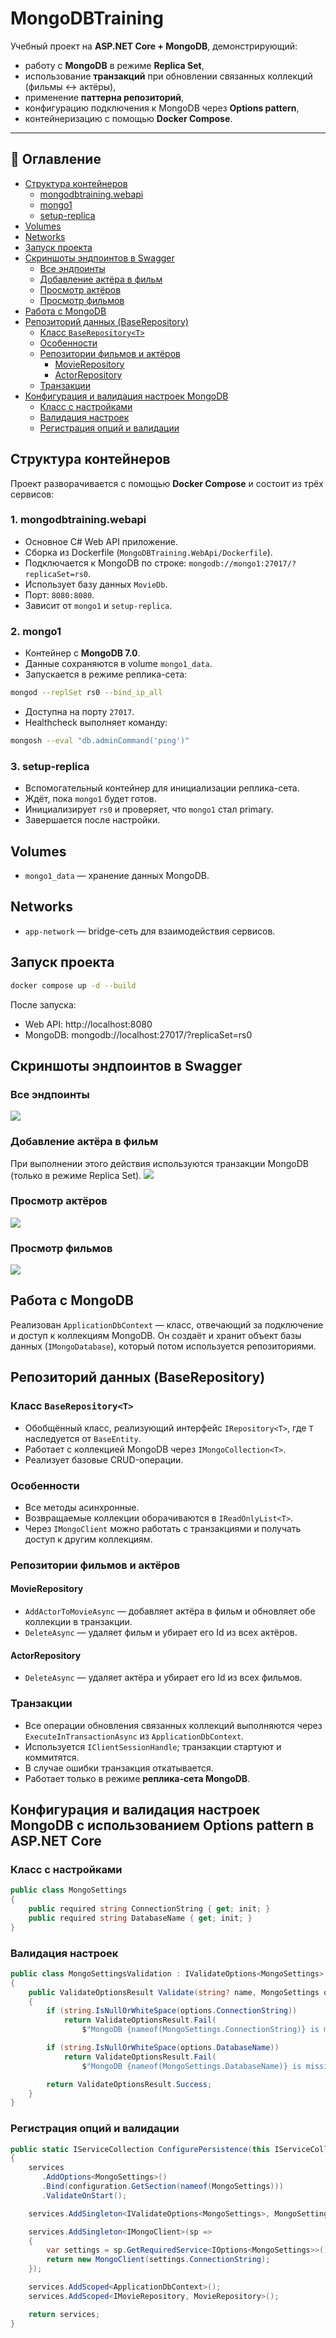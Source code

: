 # MongoDBTraining

Учебный проект на **ASP.NET Core + MongoDB**, демонстрирующий:
- работу с **MongoDB** в режиме **Replica Set**,
- использование **транзакций** при обновлении связанных коллекций (фильмы ↔ актёры),
- применение **паттерна репозиторий**,
- конфигурацию подключения к MongoDB через **Options pattern**,
- контейнеризацию с помощью **Docker Compose**.

---

## 📑 Оглавление
- [Структура контейнеров](#структура-контейнеров)
  - [mongodbtraining.webapi](#1-mongodbtrainingwebapi)
  - [mongo1](#2-mongo1)
  - [setup-replica](#3-setup-replica)
- [Volumes](#volumes)
- [Networks](#networks)
- [Запуск проекта](#запуск-проекта)
- [Скриншоты эндпоинтов в Swagger](#скриншоты-эндпоинтов-в-swagger)
  - [Все эндпоинты](#все-эндпоинты)
  - [Добавление актёра в фильм](#добавление-актёра-в-фильм)
  - [Просмотр актёров](#просмотр-актёров)
  - [Просмотр фильмов](#просмотр-фильмов)
- [Работа с MongoDB](#работа-с-mongodb)
- [Репозиторий данных (BaseRepository)](#репозиторий-данных-baserepository)
  - [Класс `BaseRepository<T>`](#класс-baserepositoryt)
  - [Особенности](#особенности)
  - [Репозитории фильмов и актёров](#репозитории-фильмов-и-актёров)
    - [MovieRepository](#movierepository)
    - [ActorRepository](#actorrepository)
  - [Транзакции](#транзакции)
- [Конфигурация и валидация настроек MongoDB](#конфигурация-и-валидация-настроек-mongodb-с-использованием-options-pattern-в-aspnet-core)
  - [Класс с настройками](#класс-с-настройками)
  - [Валидация настроек](#валидация-настроек)
  - [Регистрация опций и валидации](#регистрация-опций-и-валидации)

## Структура контейнеров

Проект разворачивается с помощью **Docker Compose** и состоит из трёх сервисов:

### 1. mongodbtraining.webapi

- Основное C# Web API приложение.
- Сборка из Dockerfile (`MongoDBTraining.WebApi/Dockerfile`).
- Подключается к MongoDB по строке: `mongodb://mongo1:27017/?replicaSet=rs0`.
- Использует базу данных `MovieDb`.
- Порт: `8080:8080`.
- Зависит от `mongo1` и `setup-replica`.

### 2. mongo1

- Контейнер с **MongoDB 7.0**.
- Данные сохраняются в volume `mongo1_data`.
- Запускается в режиме реплика-сета:
```bash
mongod --replSet rs0 --bind_ip_all
```
- Доступна на порту `27017`.
- Healthcheck выполняет команду:
```bash
mongosh --eval "db.adminCommand('ping')"
```

### 3. setup-replica

- Вспомогательный контейнер для инициализации реплика-сета.
- Ждёт, пока `mongo1` будет готов.
- Инициализирует `rs0` и проверяет, что `mongo1` стал primary.
- Завершается после настройки.

## Volumes

- `mongo1_data` — хранение данных MongoDB.

## Networks

- `app-network` — bridge-сеть для взаимодействия сервисов.

## Запуск проекта

```bash
docker compose up -d --build
```

После запуска:
- Web API: http://localhost:8080
- MongoDB: mongodb://localhost:27017/?replicaSet=rs0

## Скриншоты эндпоинтов в Swagger

### Все эндпоинты
![](./Screenshots/AllEndpoints.PNG)

### Добавление актёра в фильм
При выполнении этого действия используются транзакции MongoDB (только в режиме Replica Set).
![](./Screenshots/AddActor.PNG)

### Просмотр актёров
![](./Screenshots/Actors.PNG)

### Просмотр фильмов
![](./Screenshots/Movies.PNG)

## Работа с MongoDB

Реализован `ApplicationDbContext` — класс, отвечающий за подключение и доступ к коллекциям MongoDB. Он создаёт и хранит объект базы данных (`IMongoDatabase`), который потом используется репозиториями.

## Репозиторий данных (BaseRepository)

### Класс `BaseRepository<T>`
- Обобщённый класс, реализующий интерфейс `IRepository<T>`, где `T` наследуется от `BaseEntity`.
- Работает с коллекцией MongoDB через `IMongoCollection<T>`.
- Реализует базовые CRUD-операции.

### Особенности
- Все методы асинхронные.
- Возвращаемые коллекции оборачиваются в `IReadOnlyList<T>`.
- Через `IMongoClient` можно работать с транзакциями и получать доступ к другим коллекциям.

### Репозитории фильмов и актёров

#### MovieRepository
- `AddActorToMovieAsync` — добавляет актёра в фильм и обновляет обе коллекции в транзакции.
- `DeleteAsync` — удаляет фильм и убирает его Id из всех актёров.

#### ActorRepository
- `DeleteAsync` — удаляет актёра и убирает его Id из всех фильмов.

### Транзакции
- Все операции обновления связанных коллекций выполняются через `ExecuteInTransactionAsync` из `ApplicationDbContext`.
- Используется `IClientSessionHandle`; транзакции стартуют и коммитятся.
- В случае ошибки транзакция откатывается.
- Работает только в режиме **реплика-сета MongoDB**.

## Конфигурация и валидация настроек MongoDB с использованием Options pattern в ASP.NET Core

### Класс с настройками
```csharp
public class MongoSettings
{
    public required string ConnectionString { get; init; }
    public required string DatabaseName { get; init; }
}
```

### Валидация настроек
```csharp
public class MongoSettingsValidation : IValidateOptions<MongoSettings>
{
    public ValidateOptionsResult Validate(string? name, MongoSettings options)
    {
        if (string.IsNullOrWhiteSpace(options.ConnectionString))
            return ValidateOptionsResult.Fail(
                $"MongoDB {nameof(MongoSettings.ConnectionString)} is missing in configuration");

        if (string.IsNullOrWhiteSpace(options.DatabaseName))
            return ValidateOptionsResult.Fail(
                $"MongoDB {nameof(MongoSettings.DatabaseName)} is missing in configuration");

        return ValidateOptionsResult.Success;
    }
}
```

### Регистрация опций и валидации
```csharp
public static IServiceCollection ConfigurePersistence(this IServiceCollection services, IConfiguration configuration)
{
    services
       .AddOptions<MongoSettings>()
       .Bind(configuration.GetSection(nameof(MongoSettings)))
       .ValidateOnStart();

    services.AddSingleton<IValidateOptions<MongoSettings>, MongoSettingsValidation>();

    services.AddSingleton<IMongoClient>(sp =>
    {
        var settings = sp.GetRequiredService<IOptions<MongoSettings>>().Value;  
        return new MongoClient(settings.ConnectionString);                       
    });

    services.AddScoped<ApplicationDbContext>();
    services.AddScoped<IMovieRepository, MovieRepository>();

    return services;
}
```

